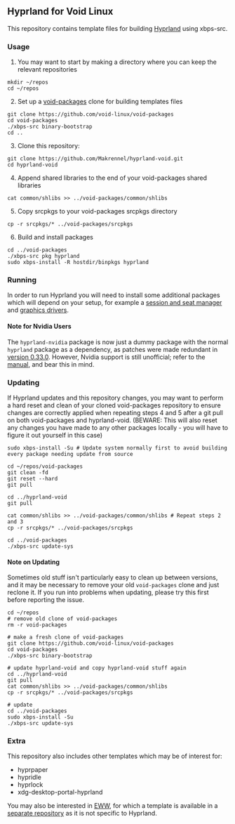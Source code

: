 ## Hyprland for Void Linux

This repository contains template files for building [Hyprland](https://github.com/hyprwm/Hyprland) using xbps-src.

### Usage

1) You may want to start by making a directory where you can keep the relevant repositories

```
mkdir ~/repos
cd ~/repos
```

2) Set up a [void-packages](https://github.com/void-linux/void-packages) clone for building templates files

```
git clone https://github.com/void-linux/void-packages
cd void-packages
./xbps-src binary-bootstrap
cd ..
```

3) Clone this repository:

```
git clone https://github.com/Makrennel/hyprland-void.git
cd hyprland-void
```

4) Append shared libraries to the end of your void-packages shared libraries

```
cat common/shlibs >> ../void-packages/common/shlibs
```

5) Copy srcpkgs to your void-packages srcpkgs directory

```
cp -r srcpkgs/* ../void-packages/srcpkgs
```

6) Build and install packages

```
cd ../void-packages
./xbps-src pkg hyprland
sudo xbps-install -R hostdir/binpkgs hyprland
```

### Running

In order to run Hyprland you will need to install some additional packages which will depend on your setup, for example a [session and seat manager](https://docs.voidlinux.org/config/session-management.html) and [graphics drivers](https://docs.voidlinux.org/config/graphical-session/graphics-drivers/index.html).

#### Note for Nvidia Users
The `hyprland-nvidia` package is now just a dummy package with the normal `hyprland` package as a dependency, as patches were made redundant in [version 0.33.0](https://github.com/hyprwm/Hyprland/releases/tag/v0.33.0). However, Nvidia support is still unofficial; refer to the [manual](https://wiki.hyprland.org/hyprland-wiki/pages/Nvidia/), and bear this in mind.

### Updating

If Hyprland updates and this repository changes, you may want to perform a hard reset and clean of your cloned void-packages repository to ensure changes are correctly applied when repeating steps 4 and 5 after a git pull on both void-packages and hyprland-void. (BEWARE: This will also reset any changes you have made to any other packages locally - you will have to figure it out yourself in this case)

```
sudo xbps-install -Su # Update system normally first to avoid building every package needing update from source

cd ~/repos/void-packages
git clean -fd
git reset --hard
git pull

cd ../hyprland-void
git pull

cat common/shlibs >> ../void-packages/common/shlibs # Repeat steps 2 and 3
cp -r srcpkgs/* ../void-packages/srcpkgs

cd ../void-packages
./xbps-src update-sys
```
#### Note on Updating
Sometimes old stuff isn't particularly easy to clean up between versions, and it may be necessary to remove your old `void-packages` clone and just reclone it. If you run into problems when updating, please try this first before reporting the issue.

```
cd ~/repos
# remove old clone of void-packages
rm -r void-packages

# make a fresh clone of void-packages
git clone https://github.com/void-linux/void-packages
cd void-packages
./xbps-src binary-bootstrap

# update hyprland-void and copy hyprland-void stuff again
cd ../hyprland-void
git pull
cat common/shlibs >> ../void-packages/common/shlibs
cp -r srcpkgs/* ../void-packages/srcpkgs

# update
cd ../void-packages
sudo xbps-install -Su
./xbps-src update-sys
```

### Extra
This repository also includes other templates which may be of interest for:

- hyprpaper
- hypridle
- hyprlock
- xdg-desktop-portal-hyprland

You may also be interested in [EWW](https://github.com/elkowar/eww), for which a template is available in a [separate repository](https://github.com/Makrennel/eww-void) as it is not specific to Hyprland.
